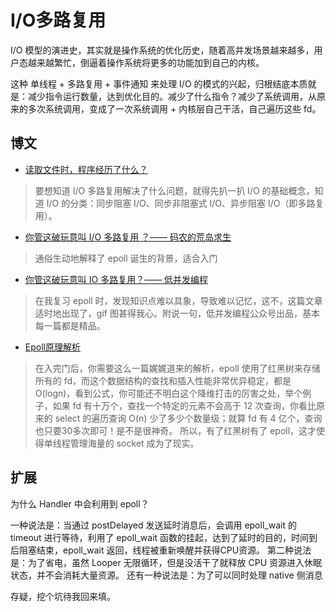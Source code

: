 # I/O多路复用

I/O 模型的演进史，其实就是操作系统的优化历史，随着高并发场景越来越多，用户态越来越繁忙，倒逼着操作系统将更多的功能加到自己的内核。

这种 单线程 + 多路复用 + 事件通知 来处理 I/O 的模式的兴起，归根结底本质就是：减少指令运行数量，达到优化目的。减少了什么指令？减少了系统调用，从原来的多次系统调用，变成了一次系统调用 + 内核层自己干活，自己遍历这些 fd。

## 博文

- [读取文件时，程序经历了什么？](https://zhuanlan.zhihu.com/p/260375849)
> 要想知道 I/O 多路复用解决了什么问题，就得先扒一扒 I/O 的基础概念，知道 I/O 的分类：同步阻塞 I/O、同步非阻塞式 I/O、异步阻塞 I/O（即多路复用）。

- [你管这破玩意叫 I/O 多路复用 ？—— 码农的荒岛求生](https://zhuanlan.zhihu.com/p/265183019)
> 通俗生动地解释了 epoll 诞生的背景，适合入门

- [你管这破玩意叫 IO 多路复用？—— 低并发编程](https://mp.weixin.qq.com/s?__biz=Mzk0MjE3NDE0Ng==&mid=2247494866&idx=1&sn=0ebeb60dbc1fd7f9473943df7ce5fd95&chksm=c2c5967ff5b21f69030636334f6a5a7dc52c0f4de9b668f7bac15b2c1a2660ae533dd9878c7c&mpshare=1&scene=1&srcid=04239yXVUr6ekmLg7ZSKlFpa&sharer_sharetime=1619147468052&sharer_shareid=2498540345d210ebc4198a40ae94e9ec#rd)
> 在我复习 epoll 时，发现知识点难以具象，导致难以记忆，这不，这篇文章适时地出现了，gif 图甚得我心。附说一句，低并发编程公众号出品，基本每一篇都是精品。

- [Epoll原理解析](https://blog.csdn.net/armlinuxww/article/details/92803381)
> 在入完门后，你需要这么一篇娓娓道来的解析，epoll 使用了红黑树来存储所有的 fd，而这个数据结构的查找和插入性能非常优异稳定，都是 O(logn)，看到公式，你可能还不明白这个降维打击的厉害之处，举个例子，如果 fd 有十万个，查找一个特定的元素不会高于 12 次查询，你看比原来的 select 的遍历查询 O(n) 少了多少个数量级；就算 fd 有 4 亿个，查询也只要30多次即可！是不是很神奇。
所以，有了红黑树有了 epoll，这才使得单线程管理海量的 socket 成为了现实。

## 扩展

为什么 Handler 中会利用到 epoll？

一种说法是：当通过 postDelayed 发送延时消息后，会调用 epoll_wait 的 timeout 进行等待，利用了 epoll_wait 函数的挂起，达到了延时的目的，时间到后阻塞结束，epoll_wait 返回，线程被重新唤醒并获得CPU资源。
第二种说法是：为了省电，虽然 Looper 无限循环，但是没活干了就释放 CPU 资源进入休眠状态，并不会消耗大量资源。
还有一种说法是：为了可以同时处理 native 侧消息

存疑，挖个坑待我回来填。
